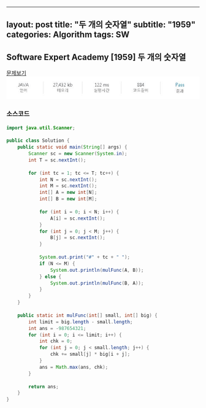 
---
layout: post
title:  "두 개의 숫자열"
subtitle:   "1959"
categories: Algorithm
tags: SW
---

## Software Expert Academy [1959] 두 개의 숫자열
[문제보기](https://swexpertacademy.com/main/code/problem/problemDetail.do?contestProbId=AV5PpoFaAS4DFAUq) <br>
![Alt text](/assets/img/SWexpert/1959.JPG)

### 소스코드

~~~ java
import java.util.Scanner;
 
public class Solution {
    public static void main(String[] args) {
        Scanner sc = new Scanner(System.in);
        int T = sc.nextInt();
 
        for (int tc = 1; tc <= T; tc++) {
            int N = sc.nextInt();
            int M = sc.nextInt();
            int[] A = new int[N];
            int[] B = new int[M];
 
            for (int i = 0; i < N; i++) {
                A[i] = sc.nextInt();
            }
            for (int j = 0; j < M; j++) {
                B[j] = sc.nextInt();
            }
 
            System.out.print("#" + tc + " ");
            if (N <= M) {
                System.out.println(mulFunc(A, B));
            } else {
                System.out.println(mulFunc(B, A));
            }
        }
    }
 
    public static int mulFunc(int[] small, int[] big) {
        int limit = big.length - small.length;
        int ans = -987654321;
        for (int i = 0; i <= limit; i++) {
            int chk = 0;
            for (int j = 0; j < small.length; j++) {
                chk += small[j] * big[i + j];
            }
            ans = Math.max(ans, chk);
        }
 
        return ans;
    }
}
~~~
